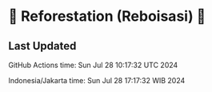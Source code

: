 
# 🌳 Reforestation (Reboisasi) 🌲

## Last Updated

GitHub Actions time: Sun Jul 28 10:17:32 UTC 2024

Indonesia/Jakarta time: Sun Jul 28 17:17:32 WIB 2024
